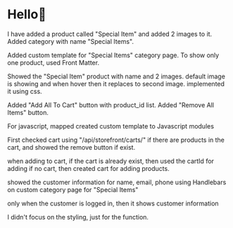   # Hello🚀  

  I have added a product called "Special Item" and added 2 images to it.
  Added category with name "Special Items".

  Added custom template for "Special Items" category page.
  To show only one product, used Front Matter.

  Showed the "Special Item" product with name and 2 images.
  default image is showing and when hover then it replaces to second image.
  implemented it using css.

  Added "Add All To Cart" button with product_id list.
  Added "Remove All Items" button.

  For javascript, mapped created custom template to Javascript modules

  First checked cart using "/api/storefront/carts/" if there are products in the cart, and showed the remove button if exist.
  
  when adding to cart, if the cart is already exist, then used the cartId for adding
  if no cart, then created cart for adding products.
  
  showed the customer information for name, email, phone using Handlebars on custom category page for "Special Items"

  only when the customer is logged in, then it shows customer information

  I didn't focus on the styling, just for the function.
